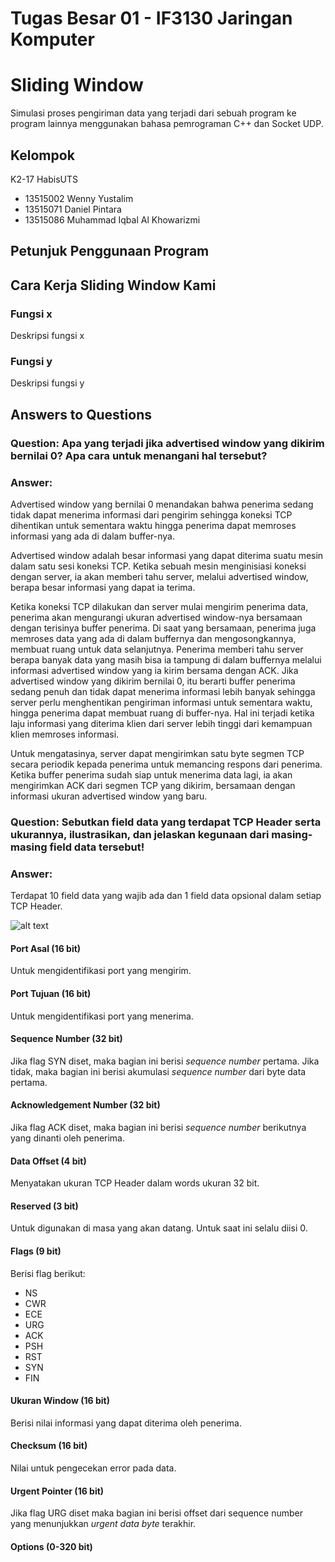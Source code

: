 # Tugas Besar 01 - IF3130 Jaringan Komputer

# Sliding Window

Simulasi proses pengiriman data yang terjadi dari sebuah program ke program lainnya menggunakan bahasa pemrograman C++ dan Socket UDP.

## Kelompok

K2-17 HabisUTS

* 13515002 Wenny Yustalim
* 13515071 Daniel Pintara
* 13515086 Muhammad Iqbal Al Khowarizmi

## Petunjuk Penggunaan Program

## Cara Kerja Sliding Window Kami

### Fungsi x

Deskripsi fungsi x

### Fungsi y

Deskripsi fungsi y

## Answers to Questions

### Question: Apa yang terjadi jika advertised window yang dikirim bernilai 0? Apa cara untuk menangani hal tersebut?

### Answer:
Advertised window yang bernilai 0 menandakan bahwa penerima sedang tidak dapat menerima informasi dari pengirim sehingga koneksi TCP dihentikan untuk sementara waktu hingga penerima dapat memroses informasi yang ada di dalam buffer-nya.

Advertised window adalah besar informasi yang dapat diterima suatu mesin dalam satu sesi koneksi TCP. Ketika sebuah mesin menginisiasi koneksi dengan server, ia akan memberi tahu server, melalui advertised window, berapa besar informasi yang dapat ia terima.

Ketika koneksi TCP dilakukan dan server mulai mengirim penerima data, penerima akan mengurangi ukuran advertised window-nya bersamaan dengan terisinya buffer penerima. Di saat yang bersamaan, penerima juga memroses data yang ada di dalam buffernya dan mengosongkannya, membuat ruang untuk data selanjutnya. Penerima memberi tahu server berapa banyak data yang masih bisa ia tampung di dalam buffernya melalui informasi advertised window yang ia kirim bersama dengan ACK. Jika advertised window yang dikirim bernilai 0, itu berarti buffer penerima sedang penuh dan tidak dapat menerima informasi lebih banyak sehingga server perlu menghentikan pengiriman informasi untuk sementara waktu, hingga penerima dapat membuat ruang di buffer-nya. Hal ini terjadi ketika laju informasi yang diterima klien dari server lebih tinggi dari kemampuan klien memroses informasi. 

Untuk mengatasinya, server dapat mengirimkan satu byte segmen TCP secara periodik kepada penerima untuk memancing respons dari penerima. Ketika buffer penerima sudah siap untuk menerima data lagi, ia akan mengirimkan ACK dari segmen TCP yang dikirim, bersamaan dengan informasi ukuran advertised window yang baru.

### Question: Sebutkan field data yang terdapat TCP Header serta ukurannya, ilustrasikan, dan jelaskan kegunaan dari masing-masing field data tersebut!

### Answer:

Terdapat 10 field data yang wajib ada dan 1 field data opsional dalam setiap TCP Header.

![alt text](http://www.yaldex.com/tcp_ip/FILES/06fig08.gif)

#### Port Asal (16 bit)
Untuk mengidentifikasi port yang mengirim.

#### Port Tujuan (16 bit)
Untuk mengidentifikasi port yang menerima.

#### Sequence Number (32 bit)
Jika flag SYN diset, maka bagian ini berisi *sequence number* pertama. Jika tidak, maka bagian ini berisi akumulasi *sequence number* dari byte data pertama.

#### Acknowledgement Number (32 bit)
Jika flag ACK diset, maka bagian ini berisi *sequence number* berikutnya yang dinanti oleh penerima.


#### Data Offset (4 bit)
Menyatakan ukuran TCP Header dalam words ukuran 32 bit. 

#### Reserved (3 bit)
Untuk digunakan di masa yang akan datang. Untuk saat ini selalu diisi 0.

#### Flags (9 bit)
Berisi flag berikut:
- NS
- CWR
- ECE
- URG
- ACK
- PSH 
- RST
- SYN
- FIN

#### Ukuran Window (16 bit)
Berisi nilai informasi yang dapat diterima oleh penerima.

#### Checksum (16 bit)
Nilai untuk pengecekan error pada data.

#### Urgent Pointer (16 bit)
Jika flag URG diset maka bagian ini berisi offset dari sequence number yang menunjukkan *urgent data byte* terakhir.

#### Options (0-320 bit)
